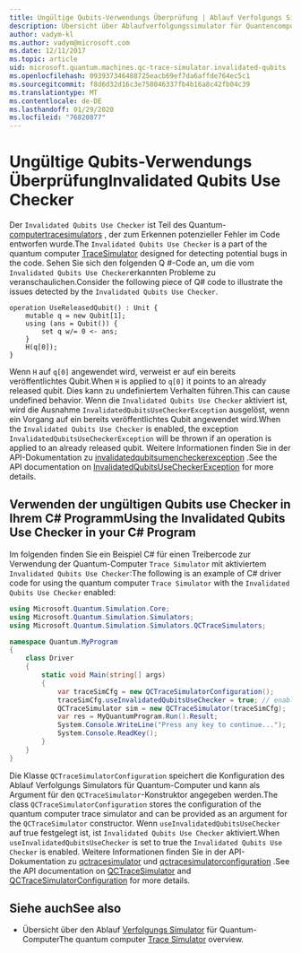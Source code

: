 ```yaml
---
title: Ungültige Qubits-Verwendungs Überprüfung | Ablauf Verfolgungs Simulator für Quantum-Computer | Microsoft-Dokumentation
description: Übersicht über Ablaufverfolgungssimulator für Quantencomputer
author: vadym-kl
ms.author: vadym@microsoft.com
ms.date: 12/11/2017
ms.topic: article
uid: microsoft.quantum.machines.qc-trace-simulator.invalidated-qubits
ms.openlocfilehash: 093937346488725eacb69ef7da6affde764ec5c1
ms.sourcegitcommit: f8d6d32d16c3e758046337fb4b16a8c42fb04c39
ms.translationtype: MT
ms.contentlocale: de-DE
ms.lasthandoff: 01/29/2020
ms.locfileid: "76820877"
---
```

# <a name="invalidated-qubits-use-checker"></a><span data-ttu-id="1ceb1-103">Ungültige Qubits-Verwendungs Überprüfung</span><span class="sxs-lookup"><span data-stu-id="1ceb1-103">Invalidated Qubits Use Checker</span></span>

<span data-ttu-id="1ceb1-104">Der `Invalidated Qubits Use Checker` ist Teil des Quantum- [computertracesimulators](xref:microsoft.quantum.machines.qc-trace-simulator.intro) , der zum Erkennen potenzieller Fehler im Code entworfen wurde.</span><span class="sxs-lookup"><span data-stu-id="1ceb1-104">The `Invalidated Qubits Use Checker` is a part of the quantum computer [TraceSimulator](xref:microsoft.quantum.machines.qc-trace-simulator.intro) designed for detecting potential bugs in the code.</span></span> <span data-ttu-id="1ceb1-105">Sehen Sie sich den folgenden Q #-Code an, um die vom `Invalidated Qubits Use Checker`erkannten Probleme zu veranschaulichen.</span><span class="sxs-lookup"><span data-stu-id="1ceb1-105">Consider the following piece of Q# code to illustrate the issues detected by the `Invalidated Qubits Use Checker`.</span></span>

```qsharp
operation UseReleasedQubit() : Unit {
    mutable q = new Qubit[1];
    using (ans = Qubit()) {
        set q w/= 0 <- ans;
    }
    H(q[0]);
}
```

<span data-ttu-id="1ceb1-106">Wenn `H` auf `q[0]` angewendet wird, verweist er auf ein bereits veröffentlichtes Qubit.</span><span class="sxs-lookup"><span data-stu-id="1ceb1-106">When `H` is applied to `q[0]` it points to an already released qubit.</span></span> <span data-ttu-id="1ceb1-107">Dies kann zu undefiniertem Verhalten führen.</span><span class="sxs-lookup"><span data-stu-id="1ceb1-107">This can cause undefined behavior.</span></span> <span data-ttu-id="1ceb1-108">Wenn die `Invalidated Qubits Use Checker` aktiviert ist, wird die Ausnahme `InvalidatedQubitsUseCheckerException` ausgelöst, wenn ein Vorgang auf ein bereits veröffentlichtes Qubit angewendet wird.</span><span class="sxs-lookup"><span data-stu-id="1ceb1-108">When the `Invalidated Qubits Use Checker` is enabled, the exception `InvalidatedQubitsUseCheckerException` will be thrown if an operation is applied to an already released qubit.</span></span> <span data-ttu-id="1ceb1-109">Weitere Informationen finden Sie in der API-Dokumentation zu [invalidatedqubitsumencheckerexception](https://docs.microsoft.com/dotnet/api/Microsoft.Quantum.Simulation.Simulators.QCTraceSimulators.InvalidatedQubitsUseCheckerException) .</span><span class="sxs-lookup"><span data-stu-id="1ceb1-109">See the API documentation on [InvalidatedQubitsUseCheckerException](https://docs.microsoft.com/dotnet/api/Microsoft.Quantum.Simulation.Simulators.QCTraceSimulators.InvalidatedQubitsUseCheckerException) for more details.</span></span>

## <a name="using-the-invalidated-qubits-use-checker-in-your-c-program"></a><span data-ttu-id="1ceb1-110">Verwenden der ungültigen Qubits use Checker in Ihrem C# Programm</span><span class="sxs-lookup"><span data-stu-id="1ceb1-110">Using the Invalidated Qubits Use Checker in your C# Program</span></span>

<span data-ttu-id="1ceb1-111">Im folgenden finden Sie ein Beispiel C# für einen Treibercode zur Verwendung der Quantum-Computer `Trace
Simulator` mit aktiviertem `Invalidated Qubits Use Checker`:</span><span class="sxs-lookup"><span data-stu-id="1ceb1-111">The following is an example of C# driver code for using the quantum computer `Trace
Simulator` with the `Invalidated Qubits Use Checker` enabled:</span></span> 

```csharp
using Microsoft.Quantum.Simulation.Core;
using Microsoft.Quantum.Simulation.Simulators;
using Microsoft.Quantum.Simulation.Simulators.QCTraceSimulators;

namespace Quantum.MyProgram
{
    class Driver
    {
        static void Main(string[] args)
        {
            var traceSimCfg = new QCTraceSimulatorConfiguration();
            traceSimCfg.useInvalidatedQubitsUseChecker = true; // enables useInvalidatedQubitsUseChecker
            QCTraceSimulator sim = new QCTraceSimulator(traceSimCfg);
            var res = MyQuantumProgram.Run().Result;
            System.Console.WriteLine("Press any key to continue...");
            System.Console.ReadKey();
        }
    }
}
```

<span data-ttu-id="1ceb1-112">Die Klasse `QCTraceSimulatorConfiguration` speichert die Konfiguration des Ablauf Verfolgungs Simulators für Quantum-Computer und kann als Argument für den `QCTraceSimulator`-Konstruktor angegeben werden.</span><span class="sxs-lookup"><span data-stu-id="1ceb1-112">The class `QCTraceSimulatorConfiguration` stores the configuration of the quantum computer trace simulator and can be provided as an argument for the `QCTraceSimulator` constructor.</span></span> <span data-ttu-id="1ceb1-113">Wenn `useInvalidatedQubitsUseChecker` auf true festgelegt ist, ist `Invalidated Qubits Use Checker` aktiviert.</span><span class="sxs-lookup"><span data-stu-id="1ceb1-113">When `useInvalidatedQubitsUseChecker` is set to true the `Invalidated Qubits Use Checker` is enabled.</span></span> <span data-ttu-id="1ceb1-114">Weitere Informationen finden Sie in der API-Dokumentation zu [qctracesimulator](https://docs.microsoft.com/dotnet/api/Microsoft.Quantum.Simulation.Simulators.QCTraceSimulators.QCTraceSimulator) und [qctracesimulatorconfiguration](https://docs.microsoft.com/dotnet/api/Microsoft.Quantum.Simulation.Simulators.QCTraceSimulators.QCTraceSimulatorConfiguration) .</span><span class="sxs-lookup"><span data-stu-id="1ceb1-114">See the API documentation on [QCTraceSimulator](https://docs.microsoft.com/dotnet/api/Microsoft.Quantum.Simulation.Simulators.QCTraceSimulators.QCTraceSimulator) and [QCTraceSimulatorConfiguration](https://docs.microsoft.com/dotnet/api/Microsoft.Quantum.Simulation.Simulators.QCTraceSimulators.QCTraceSimulatorConfiguration) for more details.</span></span>

## <a name="see-also"></a><span data-ttu-id="1ceb1-115">Siehe auch</span><span class="sxs-lookup"><span data-stu-id="1ceb1-115">See also</span></span> ##

- <span data-ttu-id="1ceb1-116">Übersicht über den Ablauf [Verfolgungs Simulator](xref:microsoft.quantum.machines.qc-trace-simulator.intro) für Quantum-Computer</span><span class="sxs-lookup"><span data-stu-id="1ceb1-116">The quantum computer [Trace Simulator](xref:microsoft.quantum.machines.qc-trace-simulator.intro) overview.</span></span>
